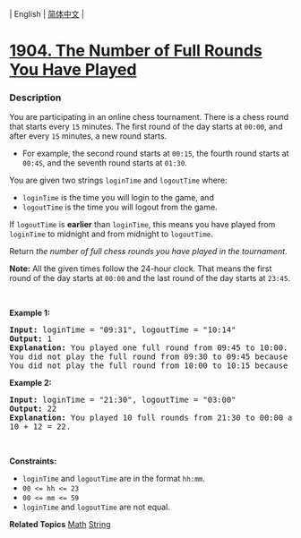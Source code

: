| English | [简体中文](README.md) |

# [1904. The Number of Full Rounds You Have Played](https://leetcode-cn.com/problems/the-number-of-full-rounds-you-have-played)
 ### Description
<p>You are participating in an online chess tournament. There is a chess round that starts every <code>15</code> minutes. The first round of the day starts at <code>00:00</code>, and after every <code>15</code> minutes, a new round starts.</p>

<ul>
	<li>For example, the second round starts at <code>00:15</code>, the fourth round starts at <code>00:45</code>, and the seventh round starts at <code>01:30</code>.</li>
</ul>

<p>You are given two strings <code>loginTime</code> and <code>logoutTime</code> where:</p>

<ul>
	<li><code>loginTime</code> is the time you will login to the game, and</li>
	<li><code>logoutTime</code> is the time you will logout from the game.</li>
</ul>

<p>If <code>logoutTime</code> is <strong>earlier</strong> than <code>loginTime</code>, this means you have played from <code>loginTime</code> to midnight and from midnight to <code>logoutTime</code>.</p>

<p>Return <em>the number of full chess rounds you have played in the tournament</em>.</p>

<p><strong>Note:</strong>&nbsp;All the given times follow the 24-hour clock. That means the first round of the day starts at <code>00:00</code> and the last round of the day starts at <code>23:45</code>.</p>

<p>&nbsp;</p>
<p><strong>Example 1:</strong></p>

<pre>
<strong>Input:</strong> loginTime = &quot;09:31&quot;, logoutTime = &quot;10:14&quot;
<strong>Output:</strong> 1
<strong>Explanation:</strong> You played one full round from 09:45 to 10:00.
You did not play the full round from 09:30 to 09:45 because you logged in at 09:31 after it began.
You did not play the full round from 10:00 to 10:15 because you logged out at 10:14 before it ended.
</pre>

<p><strong>Example 2:</strong></p>

<pre>
<strong>Input:</strong> loginTime = &quot;21:30&quot;, logoutTime = &quot;03:00&quot;
<strong>Output:</strong> 22
<strong>Explanation:</strong> You played 10 full rounds from 21:30 to 00:00 and 12 full rounds from 00:00 to 03:00.
10 + 12 = 22.
</pre>

<p>&nbsp;</p>
<p><strong>Constraints:</strong></p>

<ul>
	<li><code>loginTime</code> and <code>logoutTime</code> are in the format <code>hh:mm</code>.</li>
	<li><code>00 &lt;= hh &lt;= 23</code></li>
	<li><code>00 &lt;= mm &lt;= 59</code></li>
	<li><code>loginTime</code> and <code>logoutTime</code> are not equal.</li>
</ul>

**Related Topics**  [Math](https://leetcode-cn.com/tag/math) [String](https://leetcode-cn.com/tag/string) 
